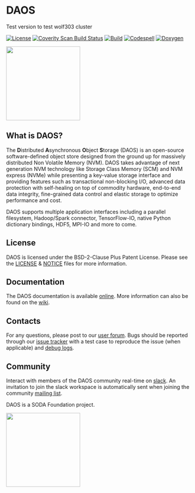 # DAOS

Test version to test wolf303 cluster

[![License](https://img.shields.io/badge/License-BSD--2--Clause--Patent-blue.svg)](./LICENSE)
[![Coverity Scan Build Status](https://img.shields.io/coverity/scan/3015.svg)](https://scan.coverity.com/projects/daos-stack-daos)
[![Build](https://github.com/daos-stack/daos/actions/workflows/ci2.yml/badge.svg)](https://github.com/daos-stack/daos/actions/workflows/ci2.yml)
[![Codespell](https://github.com/daos-stack/daos/actions/workflows/spelling.yml/badge.svg)](https://github.com/daos-stack/daos/actions/workflows/spelling.yml)
[![Doxygen](https://github.com/daos-stack/daos/actions/workflows/doxygen.yml/badge.svg)](https://github.com/daos-stack/daos/actions/workflows/doxygen.yml)

<a href="https://docs.daos.io/">
<img src="https://avatars.githubusercontent.com/u/20561043?s=400&u=db7cd0ada987ba59c21c3de5f9e7cffba73c3325&v=4" width="200" height="200">
</a>

## What is DAOS?

The **D**istributed **A**synchronous **O**bject **S**torage (DAOS) is an
open-source software-defined object store designed from the ground up for
massively distributed Non Volatile Memory (NVM). DAOS takes advantage of next
generation NVM technology like Storage Class Memory (SCM) and NVM express (NVMe)
while presenting a key-value storage interface and providing features such as
transactional non-blocking I/O, advanced data protection with self-healing on
top of commodity hardware, end-to-end data integrity, fine-grained data control
and elastic storage to optimize performance and cost.

DAOS supports multiple application interfaces including a parallel filesystem,
Hadoop/Spark connector, TensorFlow-IO, native Python dictionary bindings, HDF5,
MPI-IO and more to come.

## License

DAOS is licensed under the BSD-2-Clause Plus Patent License.
Please see the [LICENSE](./LICENSE) & [NOTICE](./NOTICE) files for more
information.

## Documentation

The DAOS documentation is available [online](https://docs.daos.io/latest).
More information can also be found on the [wiki](https://wiki.daos.io/).

## Contacts

For any questions, please post to our [user forum](https://daos.groups.io/g/daos).
Bugs should be reported through our [issue tracker](https://jira.daos.io/)
with a test case to reproduce the issue (when applicable) and [debug logs](https://docs.daos.io/latest/admin/troubleshooting/).

## Community

Interact with members of the DAOS community real-time on [slack](https://daos-stack.slack.com/).
An invitation to join the slack workspace is automatically sent when joining
the community [mailing list](https://daos.groups.io/g/daos).

DAOS is a SODA Foundation project.

<a href="https://sodafoundation.io/">
<img src="https://sodafoundation.io/wp-content/uploads/2020/01/SODA_logo_outline_color_800x800.png" width="200" height="200">
</a>
